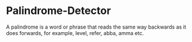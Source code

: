 # Palindrome-Detector

A palindrome is a word or phrase that reads the same way backwards as it does forwards, for example, level, refer, abba, amma etc.

